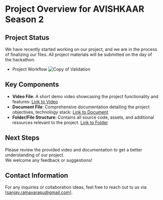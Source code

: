 # Project Overview for AVISHKAAR Season 2

## Project Status
We have recently started working on our project, and we are in the process of finalizing our files. All project materials will be submitted on the day of the hackathon.
- Project Workflow
  ![Copy of Validation](https://github.com/user-attachments/assets/0d8c100c-4e7e-48dc-b660-e3fe88367b3c)

## Key Components
- **Video File**: A short demo video showcasing the project functionality and features: [Link to Video](https://drive.google.com/file/d/1ES5BBNhiYmm01_EIdFtyXkYw-Ir6riaa/view?usp=drive_link)
- **Document File**: Comprehensive documentation detailing the project objectives, technology stack: [Link to Document](https://docs.google.com/document/d/1IrFvreqJ9ipQydqolqhWXNDjICynVytc/edit?usp=drive_link&ouid=100063378338914466288&rtpof=true&sd=true)
- **Folder/File Structure**: Contains all source code, assets, and additional resources relevant to the project. [Link to Folder](https://drive.google.com/drive/folders/1_tApSxSWoU4ihJBp4Jp9Hb7GlUOLoSoj?usp=drive_link)

## Next Steps
Please review the provided video and documentation to get a better understanding of our project. <br> We welcome any feedback or suggestions!

## Contact Information
For any inquiries or collaboration ideas, feel free to reach out to us via [sanjay.ramavarapu@gmail.com].
